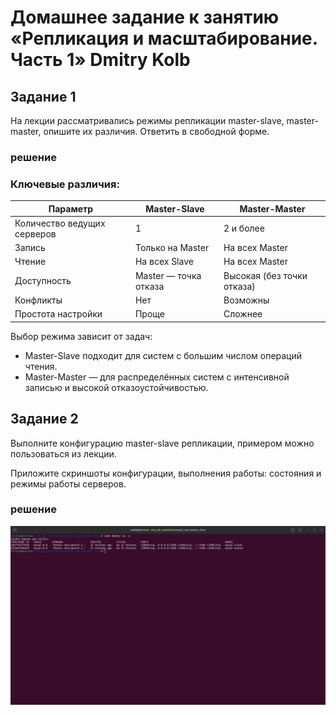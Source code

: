 # Домашнее задание к занятию «Репликация и масштабирование. Часть 1» Dmitry Kolb

## Задание 1

На лекции рассматривались режимы репликации master-slave, master-master, опишите их различия.
Ответить в свободной форме.

### решение 


### Ключевые различия:
| Параметр | Master-Slave | Master-Master |
| ------------- | ------------- | ------------- |
| Количество ведущих серверов | 1 | 2 и более |
| Запись | Только на Master | На всех Master |
| Чтение | На всех Slave | На всех Master |
| Доступность | Master — точка отказа | Высокая (без точки отказа) |
| Конфликты | Нет | Возможны |
| Простота настройки | Проще | Сложнее |

Выбор режима зависит от задач:

* Master-Slave подходит для систем с большим числом операций чтения.
* Master-Master — для распределённых систем с интенсивной записью и высокой отказоустойчивостью.
    
## Задание 2

Выполните конфигурацию master-slave репликации, примером можно пользоваться из лекции.

Приложите скриншоты конфигурации, выполнения работы: состояния и режимы работы серверов.

### решение

![image 3](png/3.png)
